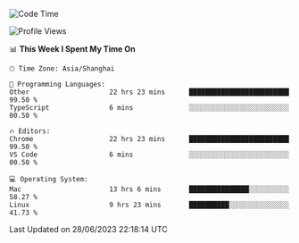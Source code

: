 <!--START_SECTION:waka-->
![Code Time](http://img.shields.io/badge/Code%20Time-856%20hrs%2050%20mins-blue)

![Profile Views](http://img.shields.io/badge/Profile%20Views-0-blue)

📊 **This Week I Spent My Time On** 

```text
🕑︎ Time Zone: Asia/Shanghai

💬 Programming Languages: 
Other                    22 hrs 23 mins      █████████████████████████   99.50 % 
TypeScript               6 mins              ░░░░░░░░░░░░░░░░░░░░░░░░░   00.50 % 

🔥 Editors: 
Chrome                   22 hrs 23 mins      █████████████████████████   99.50 % 
VS Code                  6 mins              ░░░░░░░░░░░░░░░░░░░░░░░░░   00.50 % 

💻 Operating System: 
Mac                      13 hrs 6 mins       ███████████████░░░░░░░░░░   58.27 % 
Linux                    9 hrs 23 mins       ██████████░░░░░░░░░░░░░░░   41.73 % 
```


 Last Updated on 28/06/2023 22:18:14 UTC
<!--END_SECTION:waka-->